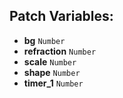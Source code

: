 ## Patch Variables:

* __bg__ ```Number```
* __refraction__ ```Number```
* __scale__ ```Number```
* __shape__ ```Number```
* __timer_1__ ```Number```

